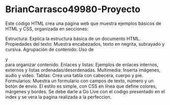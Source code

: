 # BrianCarrasco49980-Proyecto
Este código HTML crea una página web que muestra ejemplos básicos de HTML y CSS, organizada en secciones:

Estructura: Explica la estructura básica de un documento HTML. Propiedades del texto: Muestra encabezados, texto en negrita, subrayado y cursiva. Agrupación de contenido: Uso de <div> y <article> para organizar contenido. Enlaces y listas: Ejemplos de enlaces internos, externos y listas ordenadas/desordenadas. Multimedia: Inserta imágenes, audio y video. Tablas: Crea una tabla con cabecera, cuerpo y pie. Formularios: Muestra un formulario con campos de texto, número y un botón de envío.
El estilo es simple, con CSS en línea que define colores, márgenes y bordes.
Se debe darle a Go Live con el codigo presentado en el index y se vera la pagina realizada a la perfeccion.
